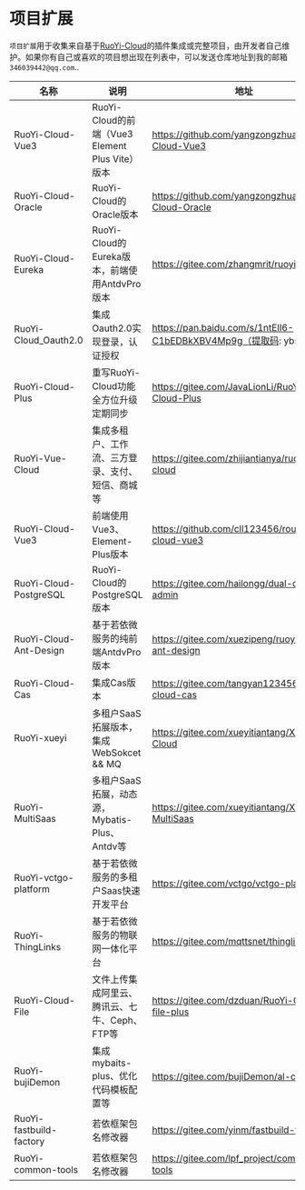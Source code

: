 # **项目扩展**

`项目扩展`用于收集来自基于[RuoYi-Cloud](https://gitee.com/y_project/RuoYi-Cloud)的插件集成或完整项目，由开发者自己维护。如果你有自己或喜欢的项目想出现在列表中，可以发送仓库地址到我的邮箱`346039442@qq.com`..

| 名称                       | 说明                                                    | 地址                                                           | 
| -------------------------- |-------------------------------------------------------- | -------------------------------------------------------------- |
| RuoYi-Cloud-Vue3           | RuoYi-Cloud的前端（Vue3 Element Plus Vite）版本         | https://github.com/yangzongzhuan/RuoYi-Cloud-Vue3              |
| RuoYi-Cloud-Oracle         | RuoYi-Cloud的Oracle版本                                 | https://github.com/yangzongzhuan/RuoYi-Cloud-Oracle            |
| RuoYi-Cloud-Eureka         | RuoYi-Cloud的Eureka版本，前端使用AntdvPro版本           | https://gitee.com/zhangmrit/ruoyi-cloud                        |
| RuoYi-Cloud_Oauth2.0       | 集成Oauth2.0实现登录，认证授权                          | https://pan.baidu.com/s/1ntElI6-C1bEDBkXBV4Mp9g（提取码: ybsi）|
| RuoYi-Cloud-Plus           | 重写RuoYi-Cloud功能 全方位升级 定期同步                 | https://gitee.com/JavaLionLi/RuoYi-Cloud-Plus                  |
| RuoYi-Vue-Cloud            | 集成多租户、工作流、三方登录、支付、短信、商城等        | https://gitee.com/zhijiantianya/ruoyi-vue-cloud                |
| RuoYi-Cloud-Vue3           | 前端使用Vue3、Element-Plus版本                          | https://github.com/cll123456/rouyi-cloud-vue3                  |
| RuoYi-Cloud-PostgreSQL     | RuoYi-Cloud的PostgreSQL版本                             | https://gitee.com/hailongg/dual-channel-admin                  |
| RuoYi-Cloud-Ant-Design     | 基于若依微服务的纯前端AntdvPro版本                      | https://gitee.com/xuezipeng/ruoyi-cloud-ant-design             |
| RuoYi-Cloud-Cas            | 集成Cas版本                                             | https://gitee.com/tangyan123456/ruoyi-cloud-cas                |
| RuoYi-xueyi                | 多租户SaaS拓展版本，集成WebSokcet && MQ                 | https://gitee.com/xueyitiantang/XueYi-Cloud                    |
| RuoYi-MultiSaas            | 多租户SaaS拓展，动态源，Mybatis-Plus、Antdv等           | https://gitee.com/xueyitiantang/XueYi-MultiSaas                |
| RuoYi-vctgo-platform       | 基于若依微服务的多租户Saas快速开发平台                  | https://gitee.com/vctgo/vctgo-platform                         |
| RuoYi-ThingLinks           | 基于若依微服务的物联网一体化平台                        | https://gitee.com/mqttsnet/thinglinks                          |
| RuoYi-Cloud-File           | 文件上传集成阿里云、腾讯云、七牛、Ceph、FTP等           | https://gitee.com/dzduan/RuoYi-Cloud-file-plus                 |
| RuoYi-bujiDemon            | 集成mybaits-plus、优化代码模板配置等                    | https://gitee.com/bujiDemon/al-cloud                           |
| RuoYi-fastbuild-factory    | 若依框架包名修改器                                      | https://gitee.com/yinm/fastbuild-factory                       |
| RuoYi-common-tools         | 若依框架包名修改器                                      | https://gitee.com/lpf_project/common-tools                     |





[//]: # (| RuoYi-Cloud-leadshop       | 基于若依电商系统、支持微信小程序，公众号等              | https://gitee.com/leadshop-java/leadshop-cloud                 |)